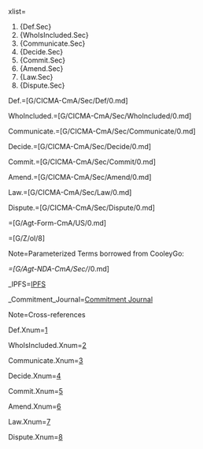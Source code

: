 
xlist=<ol><li>{Def.Sec}<li>{WhoIsIncluded.Sec}<li>{Communicate.Sec}<li>{Decide.Sec}<li>{Commit.Sec}<li>{Amend.Sec}<li>{Law.Sec}<li>{Dispute.Sec}</ol>

Def.=[G/CICMA-CmA/Sec/Def/0.md]

WhoIncluded.=[G/CICMA-CmA/Sec/WhoIncluded/0.md]

Communicate.=[G/CICMA-CmA/Sec/Communicate/0.md]

Decide.=[G/CICMA-CmA/Sec/Decide/0.md]

Commit.=[G/CICMA-CmA/Sec/Commit/0.md]

Amend.=[G/CICMA-CmA/Sec/Amend/0.md]

Law.=[G/CICMA-CmA/Sec/Law/0.md]

Dispute.=[G/CICMA-CmA/Sec/Dispute/0.md]

=[G/Agt-Form-CmA/US/0.md]

=[G/Z/ol/8]

Note=Parameterized Terms borrowed from CooleyGo:

_=[G/Agt-NDA-CmA/Sec/_/0.md]

_IPFS=<a href="#Def.IPFS.Sec" class="definedterm">IPFS</a>

_Commitment_Journal=<a href="#Def.Commitment_Journal.Sec" class="definedterm">Commitment Journal</a>

Note=Cross-references

Def.Xnum=<a href="#Def.Sec" class="xref">1</a>

WhoIsIncluded.Xnum=<a href="#WhoIsIncluded.Sec" class="xref">2</a>

Communicate.Xnum=<a href="#Communicate.Sec" class="xref">3</a>

Decide.Xnum=<a href="#Decide.Sec" class="xref">4</a>

Commit.Xnum=<a href="#Commit.Sec" class="xref">5</a>

Amend.Xnum=<a href="#Amend.Sec" class="xref">6</a>

Law.Xnum=<a href="#Law.Sec" class="xref">7</a>

Dispute.Xnum=<a href="#Dispute.Sec" class="xref">8</a>

